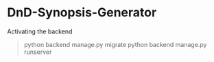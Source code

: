 # DnD-Synopsis-Generator

Activating the backend
> python backend manage.py migrate
> python backend manage.py runserver